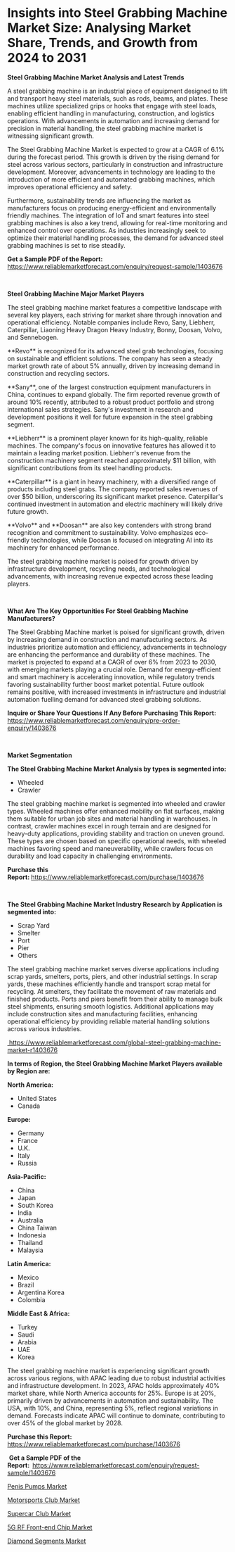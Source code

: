 <p><h1>Insights into Steel Grabbing Machine Market Size: Analysing Market Share, Trends, and Growth from 2024 to 2031</h1></p><p><strong>Steel Grabbing Machine Market Analysis and Latest Trends</strong></p>
<p><p>A steel grabbing machine is an industrial piece of equipment designed to lift and transport heavy steel materials, such as rods, beams, and plates. These machines utilize specialized grips or hooks that engage with steel loads, enabling efficient handling in manufacturing, construction, and logistics operations. With advancements in automation and increasing demand for precision in material handling, the steel grabbing machine market is witnessing significant growth.</p><p>The Steel Grabbing Machine Market is expected to grow at a CAGR of 6.1% during the forecast period. This growth is driven by the rising demand for steel across various sectors, particularly in construction and infrastructure development. Moreover, advancements in technology are leading to the introduction of more efficient and automated grabbing machines, which improves operational efficiency and safety. </p><p>Furthermore, sustainability trends are influencing the market as manufacturers focus on producing energy-efficient and environmentally friendly machines. The integration of IoT and smart features into steel grabbing machines is also a key trend, allowing for real-time monitoring and enhanced control over operations. As industries increasingly seek to optimize their material handling processes, the demand for advanced steel grabbing machines is set to rise steadily.</p></p>
<p><strong>Get a Sample PDF of the Report:&nbsp;</strong> <a href="https://www.reliablemarketforecast.com/enquiry/request-sample/1403676?utm_campaign=1140&utm_medium=2&utm_source=Github&utm_content=ia&utm_term=23102024&utm_id=steel-grabbing-machine">https://www.reliablemarketforecast.com/enquiry/request-sample/1403676</a></p>
<p>&nbsp;</p>
<p><strong>Steel Grabbing Machine Major Market Players</strong></p>
<p><p>The steel grabbing machine market features a competitive landscape with several key players, each striving for market share through innovation and operational efficiency. Notable companies include Revo, Sany, Liebherr, Caterpillar, Liaoning Heavy Dragon Heavy Industry, Bonny, Doosan, Volvo, and Sennebogen.</p><p>**Revo** is recognized for its advanced steel grab technologies, focusing on sustainable and efficient solutions. The company has seen a steady market growth rate of about 5% annually, driven by increasing demand in construction and recycling sectors.</p><p>**Sany**, one of the largest construction equipment manufacturers in China, continues to expand globally. The firm reported revenue growth of around 10% recently, attributed to a robust product portfolio and strong international sales strategies. Sany's investment in research and development positions it well for future expansion in the steel grabbing segment.</p><p>**Liebherr** is a prominent player known for its high-quality, reliable machines. The company's focus on innovative features has allowed it to maintain a leading market position. Liebherr's revenue from the construction machinery segment reached approximately $11 billion, with significant contributions from its steel handling products.</p><p>**Caterpillar** is a giant in heavy machinery, with a diversified range of products including steel grabs. The company reported sales revenues of over $50 billion, underscoring its significant market presence. Caterpillar's continued investment in automation and electric machinery will likely drive future growth.</p><p>**Volvo** and **Doosan** are also key contenders with strong brand recognition and commitment to sustainability. Volvo emphasizes eco-friendly technologies, while Doosan is focused on integrating AI into its machinery for enhanced performance.</p><p>The steel grabbing machine market is poised for growth driven by infrastructure development, recycling needs, and technological advancements, with increasing revenue expected across these leading players.</p></p>
<p>&nbsp;</p>
<p><strong>What Are The Key Opportunities For Steel Grabbing Machine Manufacturers?</strong></p>
<p><p>The Steel Grabbing Machine market is poised for significant growth, driven by increasing demand in construction and manufacturing sectors. As industries prioritize automation and efficiency, advancements in technology are enhancing the performance and durability of these machines. The market is projected to expand at a CAGR of over 6% from 2023 to 2030, with emerging markets playing a crucial role. Demand for energy-efficient and smart machinery is accelerating innovation, while regulatory trends favoring sustainability further boost market potential. Future outlook remains positive, with increased investments in infrastructure and industrial automation fuelling demand for advanced steel grabbing solutions.</p></p>
<p><strong>Inquire or Share Your Questions If Any Before Purchasing This Report:</strong> <a href="https://www.reliablemarketforecast.com/enquiry/pre-order-enquiry/1403676?utm_campaign=1140&utm_medium=2&utm_source=Github&utm_content=ia&utm_term=23102024&utm_id=steel-grabbing-machine">https://www.reliablemarketforecast.com/enquiry/pre-order-enquiry/1403676</a></p>
<p>&nbsp;</p>
<p><strong>Market Segmentation</strong></p>
<p><strong>The Steel Grabbing Machine Market Analysis by types is segmented into:</strong></p>
<p><ul><li>Wheeled</li><li>Crawler</li></ul></p>
<p><p>The steel grabbing machine market is segmented into wheeled and crawler types. Wheeled machines offer enhanced mobility on flat surfaces, making them suitable for urban job sites and material handling in warehouses. In contrast, crawler machines excel in rough terrain and are designed for heavy-duty applications, providing stability and traction on uneven ground. These types are chosen based on specific operational needs, with wheeled machines favoring speed and maneuverability, while crawlers focus on durability and load capacity in challenging environments.</p></p>
<p><strong>Purchase this Report:&nbsp;</strong><a href="https://www.reliablemarketforecast.com/purchase/1403676?utm_campaign=1140&utm_medium=2&utm_source=Github&utm_content=ia&utm_term=23102024&utm_id=steel-grabbing-machine">https://www.reliablemarketforecast.com/purchase/1403676</a></p>
<p>&nbsp;</p>
<p><strong>The Steel Grabbing Machine Market Industry Research by Application is segmented into:</strong></p>
<p><ul><li>Scrap Yard</li><li>Smelter</li><li>Port</li><li>Pier</li><li>Others</li></ul></p>
<p><p>The steel grabbing machine market serves diverse applications including scrap yards, smelters, ports, piers, and other industrial settings. In scrap yards, these machines efficiently handle and transport scrap metal for recycling. At smelters, they facilitate the movement of raw materials and finished products. Ports and piers benefit from their ability to manage bulk steel shipments, ensuring smooth logistics. Additional applications may include construction sites and manufacturing facilities, enhancing operational efficiency by providing reliable material handling solutions across various industries.</p></p>
<p><a href="https://www.reliablemarketforecast.com/global-steel-grabbing-machine-market-r1403676?utm_campaign=1140&utm_medium=2&utm_source=Github&utm_content=ia&utm_term=23102024&utm_id=steel-grabbing-machine">&nbsp;https://www.reliablemarketforecast.com/global-steel-grabbing-machine-market-r1403676</a></p>
<p><strong>In terms of Region, the Steel Grabbing Machine Market Players available by Region are:</strong></p>
<p>
    <p> <strong> North America: </strong>
        <ul>
            <li>United States</li>
            <li>Canada</li>
        </ul>
        </p> 
    <p> <strong> Europe: </strong>
        <ul>
            <li>Germany</li>
            <li>France</li>
            <li>U.K.</li>
            <li>Italy</li>
            <li>Russia</li>
        </ul>
        </p> 
    <p> <strong> Asia-Pacific: </strong>
        <ul>
            <li>China</li>
            <li>Japan</li>
            <li>South Korea</li>
            <li>India</li>
            <li>Australia</li>
            <li>China Taiwan</li>
            <li>Indonesia</li>
            <li>Thailand</li>
            <li>Malaysia</li>
        </ul>
        </p> 
    <p> <strong> Latin America: </strong>
        <ul>
            <li>Mexico</li>
            <li>Brazil</li>
            <li>Argentina Korea</li>
            <li>Colombia</li>
        </ul>
        </p> 
    <p> <strong> Middle East & Africa: </strong>
        <ul>
            <li>Turkey</li>
            <li>Saudi</li>
            <li>Arabia</li>
            <li>UAE</li>
            <li>Korea</li>
        </ul>
    </p>
    </p>
<p><p>The steel grabbing machine market is experiencing significant growth across various regions, with APAC leading due to robust industrial activities and infrastructure development. In 2023, APAC holds approximately 40% market share, while North America accounts for 25%. Europe is at 20%, primarily driven by advancements in automation and sustainability. The USA, with 10%, and China, representing 5%, reflect regional variations in demand. Forecasts indicate APAC will continue to dominate, contributing to over 45% of the global market by 2028.</p></p>
<p><strong>Purchase this Report: </strong><a href="https://www.reliablemarketforecast.com/purchase/1403676?utm_campaign=1140&utm_medium=2&utm_source=Github&utm_content=ia&utm_term=23102024&utm_id=steel-grabbing-machine">https://www.reliablemarketforecast.com/purchase/1403676</a></p>
<p>&nbsp;<strong>Get a Sample PDF of the Report:&nbsp;&nbsp;</strong><a href="https://www.reliablemarketforecast.com/enquiry/request-sample/1403676?utm_campaign=1140&utm_medium=2&utm_source=Github&utm_content=ia&utm_term=23102024&utm_id=steel-grabbing-machine">https://www.reliablemarketforecast.com/enquiry/request-sample/1403676</a></p>
<p><strong></strong></p>
<p><p><a href="https://github.com/rieuydbalon3b/Market-Research-Report-List-1/blob/main/penis-pumps-market.md?utm_campaign=1140&utm_medium=2&utm_source=Github&utm_content=ia&utm_term=23102024&utm_id=steel-grabbing-machine">Penis Pumps Market</a></p><p><a href="https://www.linkedin.com/pulse/opportunities-challenges-motorsports-club-market-strategic-insights-ohajc?utm_campaign=1140&utm_medium=2&utm_source=Github&utm_content=ia&utm_term=23102024&utm_id=steel-grabbing-machine">Motorsports Club Market</a></p><p><a href="https://www.linkedin.com/pulse/supercar-club-market-segmentation-geographical-regions-forcast-zyt8c?utm_campaign=1140&utm_medium=2&utm_source=Github&utm_content=ia&utm_term=23102024&utm_id=steel-grabbing-machine">Supercar Club Market</a></p><p><a href="https://github.com/cairotmbrowne3cq/Market-Research-Report-List-1/blob/main/5g-rf-front-end-chip-market.md?utm_campaign=1140&utm_medium=2&utm_source=Github&utm_content=ia&utm_term=23102024&utm_id=steel-grabbing-machine">5G RF Front-end Chip Market</a></p><p><a href="https://issuu.com/reportprime-2/docs/diamond-segments-market-size-2030.p_109d4e89c8c211?utm_campaign=1140&utm_medium=2&utm_source=Github&utm_content=ia&utm_term=23102024&utm_id=steel-grabbing-machine">Diamond Segments Market</a></p></p>